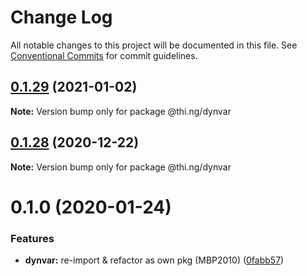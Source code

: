 # Change Log

All notable changes to this project will be documented in this file.
See [Conventional Commits](https://conventionalcommits.org) for commit guidelines.

## [0.1.29](https://github.com/thi-ng/umbrella/compare/@thi.ng/dynvar@0.1.28...@thi.ng/dynvar@0.1.29) (2021-01-02)

**Note:** Version bump only for package @thi.ng/dynvar





## [0.1.28](https://github.com/thi-ng/umbrella/compare/@thi.ng/dynvar@0.1.27...@thi.ng/dynvar@0.1.28) (2020-12-22)

**Note:** Version bump only for package @thi.ng/dynvar





# 0.1.0 (2020-01-24)

### Features

* **dynvar:** re-import & refactor as own pkg (MBP2010) ([0fabb57](https://github.com/thi-ng/umbrella/commit/0fabb57f386ad92ce81970c53d02993a8fb102c0))
